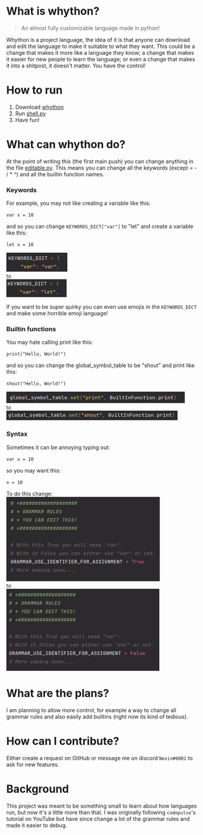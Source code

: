 # What is whython?
> An almost fully customizable language made in python!

Whython is a project language, the idea of it is that anyone can download
and edit the language to make it suitable to what they want. This could be
a change that makes it more like a language they know; a change that makes
it easier for new people to learn the language; or even a change that makes
it into a shitpost, it doesn't matter. You have the control!

# How to run
1. Download [whython](whython)
2. Run [shell.py](whython/shell.py)
3. Have fun!

# What can whython do?
At the point of writing this (the first main push) you can change anything in the 
file [editable.py](whython/editable_/editable.py). This means you can change all the 
keywords (except = - / * ^) and all the builtin function names. 
### Keywords
For example, you may not like creating a variable like this:
```
var x = 10
```
and so you can change `KEYWORDS_DICT["var"]` to "let" and create a variable like this:
```
let x = 10
```
![img.png](images/keywords_dict_1.png)
<br>to<br>
![img_1.png](images/keywords_dict_2.png)

If you want to be super quirky you can even use emojis in the `KEYWORDS_DICT` and make
some horrible emoji language!
### Builtin functions
You may hate calling print like this:
```
print("Hello, World!")
```
and so you can change the global_symbol_table to be "shout" and print like this:
```
shout("Hello, World!")
```
![img.png](images/builtins_1.png)
<br>to<br>
![img_1.png](images/builtins_2.png)

### Syntax
Sometimes it can be annoying typing out:
``` 
var x = 10
```
so you may want this:
``` 
x = 10
```
To do this change:<br>
![img.png](images/syntax_1.png)
<br>to<br>
![img_1.png](images/syntax_2.png)

# What are the plans?
I am planning to allow more control, for example a way to change all grammar rules 
and also easily add builtins (right now its kind of tedious).

# How can I contribute?
Either create a request on GitHub or message me on discord `Nexin#0001` to ask for
new features.

# Background
This project was meant to be something small to learn about how languages run, but 
now it's a little more than that. I was originally following `codepulse`'s 
tutorial on YouTube but have since change a lot of the grammar rules and made 
it easier to debug. 
